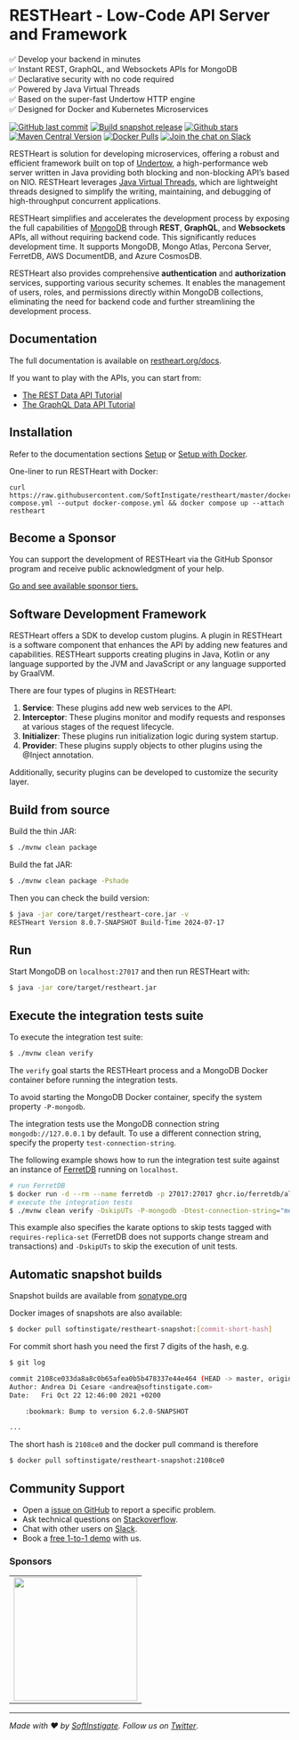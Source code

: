 # RESTHeart - Low-Code API Server and Framework

✅ Develop your backend in minutes  
✅ Instant REST, GraphQL, and Websockets APIs for MongoDB   
✅ Declarative security with no code required  
✅ Powered by Java Virtual Threads  
✅ Based on the super-fast Undertow HTTP engine  
✅ Designed for Docker and Kubernetes Microservices 


[![GitHub last commit](https://img.shields.io/github/last-commit/softinstigate/restheart)](https://github.com/SoftInstigate/restheart/commits/master)
[![Build snapshot release](https://github.com/SoftInstigate/restheart/actions/workflows/branch.yml/badge.svg)](https://github.com/SoftInstigate/restheart/actions/workflows/branch.yml)
[![Github stars](https://img.shields.io/github/stars/SoftInstigate/restheart?label=Github%20Stars)](https://github.com/SoftInstigate/restheart)
[![Maven Central Version](https://img.shields.io/maven-central/v/org.restheart/restheart-core)](https://central.sonatype.com/search?q=g:org.restheart/restheart-core)
[![Docker Pulls](https://img.shields.io/docker/pulls/softinstigate/restheart.svg?maxAge=2592000)](https://hub.docker.com/r/softinstigate/restheart/)
[![Join the chat on Slack](https://img.shields.io/badge/chat-on%20slack-orange)](https://join.slack.com/t/restheart/shared_invite/zt-1olrhtoq8-5DdYLBWYDonFGEALhmgSXQ)

RESTHeart is solution for developing microservices, offering a robust and efficient framework built on top of [Undertow](https://undertow.io/), a high-performance web server written in Java providing both blocking and non-blocking API’s based on NIO. RESTHeart leverages [Java Virtual Threads](https://docs.oracle.com/en/java/javase/21/core/virtual-threads.html), which are lightweight threads designed to simplify the writing, maintaining, and debugging of high-throughput concurrent applications.

RESTHeart simplifies and accelerates the development process by exposing the full capabilities of [MongoDB](https://www.mongodb.com/) through **REST**, **GraphQL**, and **Websockets** APIs, all without requiring backend code. This significantly reduces development time. It supports MongoDB, Mongo Atlas, Percona Server, FerretDB, AWS DocumentDB, and Azure CosmosDB.

RESTHeart also provides comprehensive **authentication** and **authorization** services, supporting various security schemes. It enables the management of users, roles, and permissions directly within MongoDB collections, eliminating the need for backend code and further streamlining the development process.

## Documentation

The full documentation is available on [restheart.org/docs](https://restheart.org/docs/).

If you want to play with the APIs, you can start from:
- [The REST Data API Tutorial](https://restheart.org/docs/mongodb-rest/tutorial)
- [The GraphQL Data API Tutorial](https://restheart.org/docs/mongodb-graphql/tutorial)

## Installation

Refer to the documentation sections [Setup](https://restheart.org/docs/setup) or [Setup with Docker](https://restheart.org/docs/setup-with-docker).

One-liner to run RESTHeart with Docker:

```
curl https://raw.githubusercontent.com/SoftInstigate/restheart/master/docker-compose.yml --output docker-compose.yml && docker compose up --attach restheart
```

## Become a Sponsor

You can support the development of RESTHeart via the GitHub Sponsor program and receive public acknowledgment of your help.

[Go and see available sponsor tiers.](https://github.com/sponsors/SoftInstigate)

## Software Development Framework

RESTHeart offers a SDK to develop custom plugins. A plugin in RESTHeart is a software component that enhances the API by adding new features and capabilities. RESTHeart supports creating plugins in Java, Kotlin or any language supported by the JVM and JavaScript or any language supported by GraalVM.

There are four types of plugins in RESTHeart:

1. **Service**: These plugins add new web services to the API.
2. **Interceptor**: These plugins monitor and modify requests and responses at various stages of the request lifecycle.
3. **Initializer**: These plugins run initialization logic during system startup.
4. **Provider**: These plugins supply objects to other plugins using the @Inject annotation.

Additionally, security plugins can be developed to customize the security layer.

## Build from source

Build the thin JAR:

```bash
$ ./mvnw clean package
```

Build the fat JAR:

```bash
$ ./mvnw clean package -Pshade
```

Then you can check the build version:

```bash
$ java -jar core/target/restheart-core.jar -v
RESTHeart Version 8.0.7-SNAPSHOT Build-Time 2024-07-17
```
## Run

Start MongoDB on `localhost:27017` and then run RESTHeart with:

```bash
$ java -jar core/target/restheart.jar
```

## Execute the integration tests suite

To execute the integration test suite:

```bash
$ ./mvnw clean verify
```

The `verify` goal starts the RESTHeart process and a MongoDB Docker container before running the integration tests.

To avoid starting the MongoDB Docker container, specify the system property `-P-mongodb`.

The integration tests use the MongoDB connection string `mongodb://127.0.0.1` by default. To use a different connection string, specify the property `test-connection-string`.

The following example shows how to run the integration test suite against an instance of [FerretDB](https://www.ferretdb.io) running on `localhost`.

```bash
# run FerretDB
$ docker run -d --rm --name ferretdb -p 27017:27017 ghcr.io/ferretdb/all-in-one
# execute the integration tests
$ ./mvnw clean verify -DskipUTs -P-mongodb -Dtest-connection-string="mongodb://username:password@localhost/ferretdb?authMechanism=PLAIN" -Dkarate.options="--tags ~@requires-replica-set"
```

This example also specifies the karate options to skip tests tagged with `requires-replica-set` (FerretDB does not supports change stream and transactions) and `-DskipUTs` to skip the execution of unit tests.

## Automatic snapshot builds

Snapshot builds are available from [sonatype.org](https://s01.oss.sonatype.org/content/repositories/snapshots/org/restheart/restheart/)

Docker images of snapshots are also available:

```bash
$ docker pull softinstigate/restheart-snapshot:[commit-short-hash]
```

For commit short hash you need the first 7 digits of the hash, e.g.

```bash
$ git log

commit 2108ce033da8a8c0b65afea0b5b478337e44e464 (HEAD -> master, origin/master, origin/HEAD)
Author: Andrea Di Cesare <andrea@softinstigate.com>
Date:   Fri Oct 22 12:46:00 2021 +0200

    :bookmark: Bump to version 6.2.0-SNAPSHOT

...
```

The short hash is `2108ce0` and the docker pull command is therefore

```bash
$ docker pull softinstigate/restheart-snapshot:2108ce0
```

## Community Support

- Open a [issue on GitHub](https://github.com/SoftInstigate/restheart/issues/new) to report a specific problem.
- Ask technical questions on [Stackoverflow](https://stackoverflow.com/questions/ask?tags=restheart).
- Chat with other users on [Slack](https://join.slack.com/t/restheart/shared_invite/zt-1olrhtoq8-5DdYLBWYDonFGEALhmgSXQ).
- Book a [free 1-to-1 demo](https://calendly.com/restheart) with us.

### Sponsors

<table>
  <tbody>
    <tr>
      <td align="center" valign="middle">
        <a href="https://www.softinstigate.com" target="_blank">
          <img width="222px" src="https://www.softinstigate.com/images/logo.png">
        </a>
      </td>
    </tr>
  </tbody>
</table>

---

_Made with :heart: by [SoftInstigate](https://www.softinstigate.com). Follow us on [Twitter](https://twitter.com/softinstigate)_.
